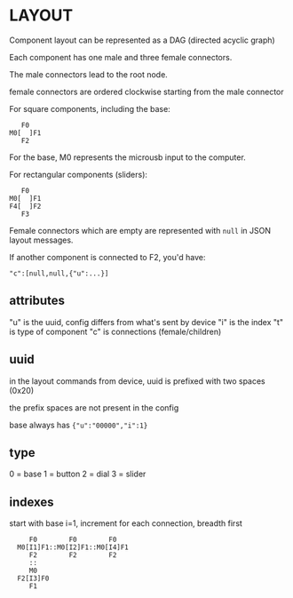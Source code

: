 # LAYOUT

Component layout can be represented as a DAG (directed acyclic graph)

Each component has one male and three female connectors.

The male connectors lead to the root node.

female connectors are ordered clockwise starting from the male connector

For square components, including the base:

```
   F0
M0[  ]F1
   F2
```

For the base, M0 represents the microusb input to the computer.

For rectangular components (sliders):

```
   F0
M0[  ]F1
F4[  ]F2
   F3
```

Female connectors which are empty are represented with `null`
in JSON layout messages.

If another component is connected to F2, you'd have:

```
"c":[null,null,{"u":...}]
```

## attributes

"u" is the uuid, config differs from what's sent by device
"i" is the index
"t" is type of component
"c" is connections (female/children)

## uuid

in the layout commands from device, uuid is prefixed with two spaces (0x20)

the prefix spaces are not present in the config

base always has `{"u":"00000","i":1}`

## type

0 = base
1 = button
2 = dial
3 = slider


## indexes

start with base i=1, increment for each connection, breadth first

```
     F0        F0        F0
  M0[I1]F1::M0[I2]F1::M0[I4]F1
     F2        F2        F2
     ::
     M0
  F2[I3]F0
     F1
```
